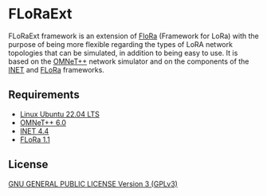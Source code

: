 # FLoRaExt

FLoRaExt framework is an extension of [FloRa] (Framework for LoRa) with the purpose of being more flexible regarding the types of LoRA network topologies that can be simulated, in addition to being easy to use. It is based on the [OMNeT++] network simulator and on the components of the [INET] and [FLoRa] frameworks.

## Requirements

- [Linux Ubuntu 22.04 LTS](https://ubuntu.com/download/desktop)
- [OMNeT++ 6.0](https://omnetpp.org/download/)
- [INET 4.4](https://inet.omnetpp.org/)
- [FLoRa 1.1](https://github.com/florasim/flora)

## License

[GNU GENERAL PUBLIC LICENSE Version 3 (GPLv3)](LICENSE.md)

[FLoRa]: <https://flora.aalto.fi/>
[OMNeT++]: <https://omnetpp.org/>
[INET]: <https://inet.omnetpp.org/>
